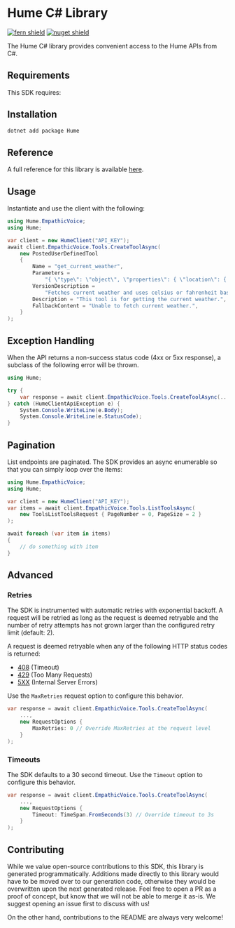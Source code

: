 # Hume C# Library

[![fern shield](https://img.shields.io/badge/%F0%9F%8C%BF-Built%20with%20Fern-brightgreen)](https://buildwithfern.com?utm_source=github&utm_medium=github&utm_campaign=readme&utm_source=https%3A%2F%2Fgithub.com%2FHumeAI%2Fhume-dotnet-sdk)
[![nuget shield](https://img.shields.io/nuget/v/Hume)](https://nuget.org/packages/Hume)

The Hume C# library provides convenient access to the Hume APIs from C#.

## Requirements

This SDK requires:

## Installation

```sh
dotnet add package Hume
```

## Reference

A full reference for this library is available [here](https://github.com/HumeAI/hume-dotnet-sdk/blob/HEAD/./reference.md).

## Usage

Instantiate and use the client with the following:

```csharp
using Hume.EmpathicVoice;
using Hume;

var client = new HumeClient("API_KEY");
await client.EmpathicVoice.Tools.CreateToolAsync(
    new PostedUserDefinedTool
    {
        Name = "get_current_weather",
        Parameters =
            "{ \"type\": \"object\", \"properties\": { \"location\": { \"type\": \"string\", \"description\": \"The city and state, e.g. San Francisco, CA\" }, \"format\": { \"type\": \"string\", \"enum\": [\"celsius\", \"fahrenheit\"], \"description\": \"The temperature unit to use. Infer this from the users location.\" } }, \"required\": [\"location\", \"format\"] }",
        VersionDescription =
            "Fetches current weather and uses celsius or fahrenheit based on location of user.",
        Description = "This tool is for getting the current weather.",
        FallbackContent = "Unable to fetch current weather.",
    }
);
```

## Exception Handling

When the API returns a non-success status code (4xx or 5xx response), a subclass of the following error
will be thrown.

```csharp
using Hume;

try {
    var response = await client.EmpathicVoice.Tools.CreateToolAsync(...);
} catch (HumeClientApiException e) {
    System.Console.WriteLine(e.Body);
    System.Console.WriteLine(e.StatusCode);
}
```

## Pagination

List endpoints are paginated. The SDK provides an async enumerable so that you can simply loop over the items:

```csharp
using Hume.EmpathicVoice;
using Hume;

var client = new HumeClient("API_KEY");
var items = await client.EmpathicVoice.Tools.ListToolsAsync(
    new ToolsListToolsRequest { PageNumber = 0, PageSize = 2 }
);

await foreach (var item in items)
{
    // do something with item
}
```

## Advanced

### Retries

The SDK is instrumented with automatic retries with exponential backoff. A request will be retried as long
as the request is deemed retryable and the number of retry attempts has not grown larger than the configured
retry limit (default: 2).

A request is deemed retryable when any of the following HTTP status codes is returned:

- [408](https://developer.mozilla.org/en-US/docs/Web/HTTP/Status/408) (Timeout)
- [429](https://developer.mozilla.org/en-US/docs/Web/HTTP/Status/429) (Too Many Requests)
- [5XX](https://developer.mozilla.org/en-US/docs/Web/HTTP/Status/500) (Internal Server Errors)

Use the `MaxRetries` request option to configure this behavior.

```csharp
var response = await client.EmpathicVoice.Tools.CreateToolAsync(
    ...,
    new RequestOptions {
        MaxRetries: 0 // Override MaxRetries at the request level
    }
);
```

### Timeouts

The SDK defaults to a 30 second timeout. Use the `Timeout` option to configure this behavior.

```csharp
var response = await client.EmpathicVoice.Tools.CreateToolAsync(
    ...,
    new RequestOptions {
        Timeout: TimeSpan.FromSeconds(3) // Override timeout to 3s
    }
);
```

## Contributing

While we value open-source contributions to this SDK, this library is generated programmatically.
Additions made directly to this library would have to be moved over to our generation code,
otherwise they would be overwritten upon the next generated release. Feel free to open a PR as
a proof of concept, but know that we will not be able to merge it as-is. We suggest opening
an issue first to discuss with us!

On the other hand, contributions to the README are always very welcome!